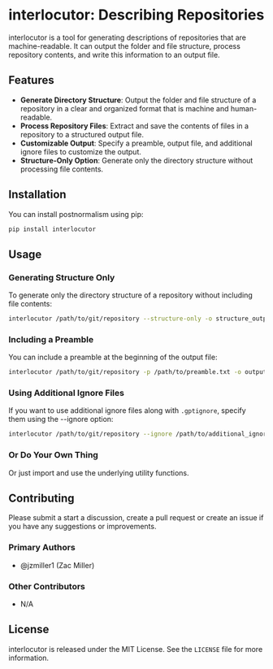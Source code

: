 # interlocutor: Describing Repositories  
  
interlocutor is a tool for generating descriptions of repositories that are machine-readable.  It can output the folder and file structure, process repository contents, and write this information to an output file.

## Features  

- **Generate Directory Structure**: Output the folder and file structure of a repository in a clear and organized format that is machine and human-readable.
- **Process Repository Files**: Extract and save the contents of files in a repository to a structured output file.
- **Customizable Output**: Specify a preamble, output file, and additional ignore files to customize the output.
- **Structure-Only Option**: Generate only the directory structure without processing file contents.
  
## Installation  
  
You can install postnormalism using pip:  
  
```sh  
pip install interlocutor  
```  

## Usage  

### Generating Structure Only

To generate only the directory structure of a repository without including file contents:

```sh
interlocutor /path/to/git/repository --structure-only -o structure_output.txt
```

### Including a Preamble

You can include a preamble at the beginning of the output file:

```sh
interlocutor /path/to/git/repository -p /path/to/preamble.txt -o output.txt
```

### Using Additional Ignore Files

If you want to use additional ignore files along with `.gptignore`, specify them using the --ignore option:

```sh
interlocutor /path/to/git/repository --ignore /path/to/additional_ignore_file.txt -o output.txt
```

### Or Do Your Own Thing

Or just import and use the underlying utility functions.

## Contributing  
  
Please submit a start a discussion, create a pull request or create an issue if you have any suggestions or improvements.  

### Primary Authors

- @jzmiller1 (Zac Miller)

### Other Contributors

- N/A


## License  
  
interlocutor is released under the MIT License. See the `LICENSE` file for more information.
